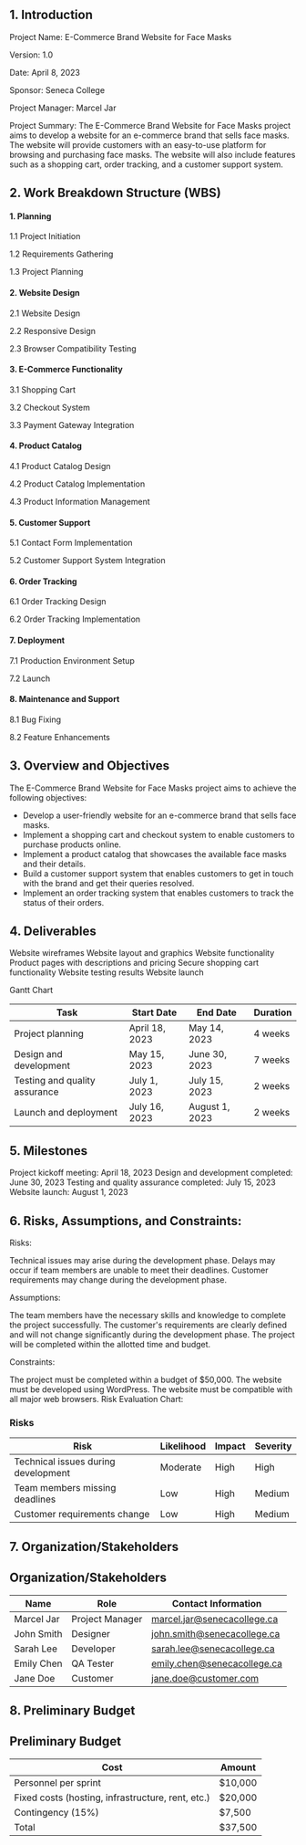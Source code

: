 ## 1. Introduction

Project Name: E-Commerce Brand Website for Face Masks

Version: 1.0

Date: April 8, 2023

Sponsor: Seneca College

Project Manager: Marcel Jar

Project Summary: The E-Commerce Brand Website for Face Masks project aims to develop a website for an e-commerce brand that sells face masks. The website will provide customers with an easy-to-use platform for browsing and purchasing face masks. The website will also include features such as a shopping cart, order tracking, and a customer support system.


## 2. Work Breakdown Structure (WBS)
#### 1. Planning
1.1 Project Initiation

1.2 Requirements Gathering

1.3 Project Planning

#### 2. Website Design
2.1 Website Design

2.2 Responsive Design

2.3 Browser Compatibility Testing

#### 3. E-Commerce Functionality
3.1 Shopping Cart

3.2 Checkout System

3.3 Payment Gateway Integration

#### 4. Product Catalog
4.1 Product Catalog Design

4.2 Product Catalog Implementation

4.3 Product Information Management

#### 5. Customer Support
5.1 Contact Form Implementation

5.2 Customer Support System Integration

#### 6. Order Tracking
6.1 Order Tracking Design

6.2 Order Tracking Implementation

#### 7. Deployment
7.1 Production Environment Setup

7.2 Launch

#### 8. Maintenance and Support
8.1 Bug Fixing

8.2 Feature Enhancements


## 3. Overview and Objectives

The E-Commerce Brand Website for Face Masks project aims to achieve the following objectives:

- Develop a user-friendly website for an e-commerce brand that sells face masks.
- Implement a shopping cart and checkout system to enable customers to purchase products online.
- Implement a product catalog that showcases the available face masks and their details.
- Build a customer support system that enables customers to get in touch with the brand and get their queries resolved.
- Implement an order tracking system that enables customers to track the status of their orders.

## 4. Deliverables

Website wireframes
Website layout and graphics
Website functionality
Product pages with descriptions and pricing
Secure shopping cart functionality
Website testing results
Website launch

Gantt Chart

| Task | Start Date | End Date | Duration |
|------|------------|----------|----------|
| Project planning | April 18, 2023 | May 14, 2023 | 4 weeks |
| Design and development | May 15, 2023 | June 30, 2023 | 7 weeks |
| Testing and quality assurance | July 1, 2023 | July 15, 2023 | 2 weeks |
| Launch and deployment | July 16, 2023 | August 1, 2023 | 2 weeks |

## 5. Milestones

Project kickoff meeting: April 18, 2023
Design and development completed: June 30, 2023
Testing and quality assurance completed: July 15, 2023
Website launch: August 1, 2023

## 6. Risks, Assumptions, and Constraints:

Risks:

Technical issues may arise during the development phase.
Delays may occur if team members are unable to meet their deadlines.
Customer requirements may change during the development phase.

Assumptions:

The team members have the necessary skills and knowledge to complete the project successfully.
The customer's requirements are clearly defined and will not change significantly during the development phase.
The project will be completed within the allotted time and budget.

Constraints:

The project must be completed within a budget of $50,000.
The website must be developed using WordPress.
The website must be compatible with all major web browsers.
Risk Evaluation Chart:

### Risks
| Risk | Likelihood | Impact | Severity |
|------|------------|--------|----------|
| Technical issues during development | Moderate | High | High |
| Team members missing deadlines | Low | High | Medium |
| Customer requirements change | Low | High | Medium |

## 7. Organization/Stakeholders

## Organization/Stakeholders
| Name | Role | Contact Information |
|------|------|---------------------|
| Marcel Jar | Project Manager | marcel.jar@senecacollege.ca |
| John Smith | Designer | john.smith@senecacollege.ca |
| Sarah Lee | Developer | sarah.lee@senecacollege.ca |
| Emily Chen | QA Tester | emily.chen@senecacollege.ca |
| Jane Doe | Customer | jane.doe@customer.com |

## 8. Preliminary Budget

## Preliminary Budget
| Cost | Amount |
|------|--------|
| Personnel per sprint | $10,000 |
| Fixed costs (hosting, infrastructure, rent, etc.) | $20,000 |
| Contingency (15%) | $7,500 |
| Total | $37,500 |
